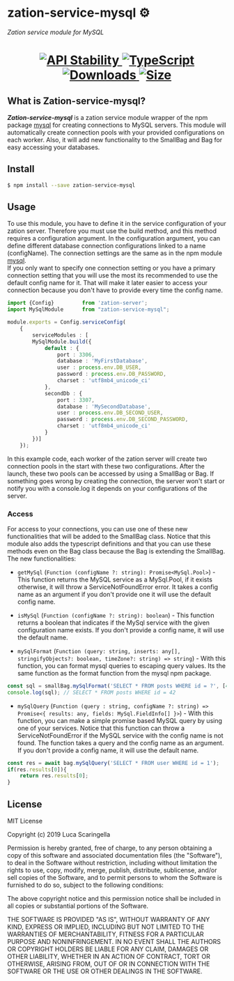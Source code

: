 # zation-service-mysql ⚙️
*Zation service module for MySQL*
<h1 align="center">  
  <!-- Stability -->
  <a href="https://nodejs.org/api/documentation.html#documentation_stability_index">
    <img src="https://img.shields.io/badge/stability-stable-brightgreen.svg" alt="API Stability"/>
  </a>
  <!-- TypeScript -->
  <a href="http://typescriptlang.org">
    <img src="https://img.shields.io/badge/%3C%2F%3E-typescript-blue.svg" alt="TypeScript"/>
  </a>    
  <!-- Downloads -->
  <a href="https://npmjs.org/package/zation-service-mysql">
    <img src="https://img.shields.io/npm/dm/zation-service-mysql.svg" alt="Downloads"/>
  </a> 
  <!-- Size -->
  <a href="https://npmjs.org/package/zation-service-mysql">
      <img src="https://img.shields.io/bundlephobia/min/zation-service-mysql.svg" alt="Size"/>
  </a>  
</h1>

## What is Zation-service-mysql?
***Zation-service-mysql*** is a zation service module wrapper of the npm package [mysql](https://www.npmjs.com/package/mysql) for creating connections to MySQL servers.
This module will automatically create connection pools with your provided configurations on each worker. 
Also, it will add new functionality to the SmallBag and Bag for easy accessing your databases.

## Install

```bash
$ npm install --save zation-service-mysql
```

## Usage

To use this module, you have to define it in the service configuration of your zation server. 
Therefore you must use the build method, and this method requires a configuration argument. 
In the configuration argument, you can define different database connection configurations linked to a name (configName). 
The connection settings are the same as in the npm module [mysql](https://www.npmjs.com/package/mysql).  
If you only want to specify one connection setting or 
you have a primary connection setting that you will use the most its recommended to use the default config name for it.
That will make it later easier to access your connection because you don't have to provide every time the config name.

```typescript
import {Config}         from 'zation-server';
import MySqlModule      from "zation-service-mysql";

module.exports = Config.serviceConfig(
    { 
        serviceModules : [
        MySqlModule.build({
            default : {
                port : 3306,
                database : 'MyFirstDatabase',
                user : process.env.DB_USER,
                password : process.env.DB_PASSWORD,
                charset : 'utf8mb4_unicode_ci'
            },
            secondDb : {
                port : 3307,
                database : 'MySecondDatabase',
                user : process.env.DB_SECOND_USER,
                password : process.env.DB_SECOND_PASSWORD,
                charset : 'utf8mb4_unicode_ci'
            }
        })]
    });
```
In this example code, each worker of the zation server will create two connection pools in the start with these two configurations. 
After the launch, these two pools can be accessed by using a SmallBag or Bag. 
If something goes wrong by creating the connection, the server won't start or notify you with a console.log it depends on your configurations of the server.

### Access 
For access to your connections, you can use one of these new functionalities that will be added to the SmallBag class. 
Notice that this module also adds the typescript definitions and 
that you can use these methods even on the Bag class because the Bag is extending the SmallBag.
The new functionalities:

* `getMySql` (`Function (configName ?: string): Promise<MySql.Pool>`) - This function returns the MySQL service as a MySql.Pool, 
if it exists otherwise, it will throw a ServiceNotFoundError error. 
It takes a config name as an argument if you don't provide one it will use the default config name. 
                                
* `isMySql` (`Function (configName ?: string): boolean`) - This function returns a boolean that indicates if the MySql service with the given configuration name exists. 
If you don't provide a config name, it will use the default name.

* `mySqlFormat` (`Function (query: string, inserts: any[], stringifyObjects?: boolean, timeZone?: string) => string`) - With this function, you can format mysql queries to escaping query values. 
Its the same function as the format function from the mysql npm package. 
```typescript
const sql = smallBag.mySqlFormat('SELECT * FROM posts WHERE id = ?', [42]);
console.log(sql); // SELECT * FROM posts WHERE id = 42
```

* `mySqlQuery` (`Function (query : string, configName ?: string) => Promise<{ results: any, fields: MySql.FieldInfo[] }>`) - With this function, you can make a simple promise based MySQL query by using one of your services. 
Notice that this function can throw a ServiceNotFoundError if the MySQL service with the config name is not found. 
The function takes a query and the config name as an argument. 
If you don't provide a config name, it will use the default name.
```typescript
const res = await bag.mySqlQuery('SELECT * FROM user WHERE id = 1');
if(res.results[0]){
    return res.results[0];
}
```

## License

MIT License

Copyright (c) 2019 Luca Scaringella

Permission is hereby granted, free of charge, to any person obtaining a copy
of this software and associated documentation files (the "Software"), to deal
in the Software without restriction, including without limitation the rights
to use, copy, modify, merge, publish, distribute, sublicense, and/or sell
copies of the Software, and to permit persons to whom the Software is
furnished to do so, subject to the following conditions:

The above copyright notice and this permission notice shall be included in all
copies or substantial portions of the Software.

THE SOFTWARE IS PROVIDED "AS IS", WITHOUT WARRANTY OF ANY KIND, EXPRESS OR
IMPLIED, INCLUDING BUT NOT LIMITED TO THE WARRANTIES OF MERCHANTABILITY,
FITNESS FOR A PARTICULAR PURPOSE AND NONINFRINGEMENT. IN NO EVENT SHALL THE
AUTHORS OR COPYRIGHT HOLDERS BE LIABLE FOR ANY CLAIM, DAMAGES OR OTHER
LIABILITY, WHETHER IN AN ACTION OF CONTRACT, TORT OR OTHERWISE, ARISING FROM,
OUT OF OR IN CONNECTION WITH THE SOFTWARE OR THE USE OR OTHER DEALINGS IN THE
SOFTWARE.                                                      

